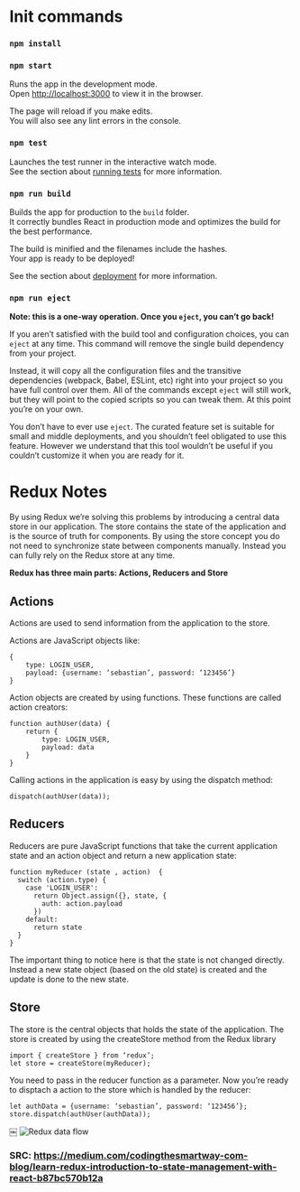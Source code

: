 # Init commands

### `npm install`
### `npm start`

Runs the app in the development mode.\
Open [http://localhost:3000](http://localhost:3000) to view it in the browser.

The page will reload if you make edits.\
You will also see any lint errors in the console.

### `npm test`

Launches the test runner in the interactive watch mode.\
See the section about [running tests](https://facebook.github.io/create-react-app/docs/running-tests) for more information.

### `npm run build`

Builds the app for production to the `build` folder.\
It correctly bundles React in production mode and optimizes the build for the best performance.

The build is minified and the filenames include the hashes.\
Your app is ready to be deployed!

See the section about [deployment](https://facebook.github.io/create-react-app/docs/deployment) for more information.

### `npm run eject`

**Note: this is a one-way operation. Once you `eject`, you can’t go back!**

If you aren’t satisfied with the build tool and configuration choices, you can `eject` at any time. This command will remove the single build dependency from your project.

Instead, it will copy all the configuration files and the transitive dependencies (webpack, Babel, ESLint, etc) right into your project so you have full control over them. All of the commands except `eject` will still work, but they will point to the copied scripts so you can tweak them. At this point you’re on your own.

You don’t have to ever use `eject`. The curated feature set is suitable for small and middle deployments, and you shouldn’t feel obligated to use this feature. However we understand that this tool wouldn’t be useful if you couldn’t customize it when you are ready for it.

# Redux Notes

By using Redux we’re solving this problems by introducing a central data store in our application. The store contains the state of the application and is the source of truth for components. By using the store concept you do not need to synchronize state between components manually. Instead you can fully rely on the Redux store at any time.

**Redux has three main parts: Actions, Reducers and Store**

## Actions
Actions are used to send information from the application to the store.

Actions are JavaScript objects like:

```
{
    type: LOGIN_USER,
    payload: {username: ‘sebastian’, password: ‘123456’}
}
```

Action objects are created by using functions. These functions are called action creators:

```
function authUser(data) {
    return {
        type: LOGIN_USER,
        payload: data
    }
}
```

Calling actions in the application is easy by using the dispatch method:

```
dispatch(authUser(data));
```

## Reducers

Reducers are pure JavaScript functions that take the current application state and an action object and return a new application state:

```
function myReducer (state , action)  {
  switch (action.type) {
    case 'LOGIN_USER':
      return Object.assign({}, state, {
        auth: action.payload
      })
    default:
      return state
  }
}
```

The important thing to notice here is that the state is not changed directly. Instead a new state object (based on the old state) is created and the update is done to the new state.

## Store

The store is the central objects that holds the state of the application. The store is created by using the createStore method from the Redux library

```
import { createStore } from ‘redux’;
let store = createStore(myReducer);
```

You need to pass in the reducer function as a parameter. Now you’re ready to disptach a action to the store which is handled by the reducer:

```
let authData = {username: ‘sebastian’, password: ‘123456’};
store.dispatch(authUser(authData));
```

￼
![Redux data flow](https://miro.medium.com/max/1400/1*fcbWaGi9QCNYa5DoUYmERw.png)

### SRC: https://medium.com/codingthesmartway-com-blog/learn-redux-introduction-to-state-management-with-react-b87bc570b12a
